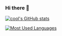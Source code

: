 ### Hi there 👋
[![cool's GitHub stats](https://github-readme-stats.vercel.app/api?username=JustSpaceisded&theme=dark)](https://github.com/anuraghazra/github-readme-stats)

[![Most Used Languages](https://github-readme-stats.vercel.app/api/top-langs/?username=JustSpaceisded&layout=compact&theme=dark)](https://github.com/anuraghazra/github-readme-stats)

<!--
**JustSpaceisded/JustSpaceisded** is a ✨ _special_ ✨ repository because its `README.md` (this file) appears on your GitHub profile.

Here are some ideas to get you started:

- 🔭 I’m currently working on ...
- 🌱 I’m currently learning ...
- 👯 I’m looking to collaborate on ...
- 🤔 I’m looking for help with ...
- 💬 Ask me about ...
- 📫 How to reach me: ...
- 😄 Pronouns: ...
- ⚡ Fun fact: ...
-->
